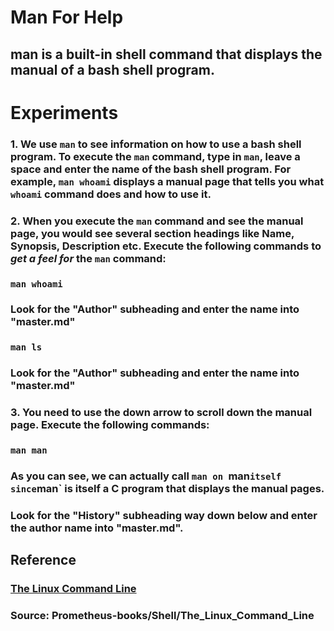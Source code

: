 # **Man For Help**

## **man** is a built-in shell command that displays the manual of a bash shell program. 


# **Experiments**

### **1.** We use `man` to see information on how to use a bash shell program. To execute the `man` command, type in `man`, leave a space and enter the name of the bash shell program. For example, `man whoami` displays a manual page that tells you what `whoami` command does and how to use it. 

### **2.** When you execute the `man` command and see the manual page, you would see several section headings like Name, Synopsis, Description etc. Execute the following commands to _**get a feel for**_ the `man` command:

### `man whoami` 

### Look for the "Author" subheading and enter the name into "master.md" 

### `man ls`

### Look for the "Author" subheading and enter the name into "master.md"


### **3.** You need to use the down arrow to scroll down the manual page. Execute the following commands:

### `man man`

### As you can see, we can actually call `man on `man` itself since `man` is itself a C program that displays the manual pages. 

### Look for the "History" subheading way down below and enter the author name into "master.md". 



## **Reference**

### [The Linux Command Line]()

### **Source:** Prometheus-books/Shell/The_Linux_Command_Line
